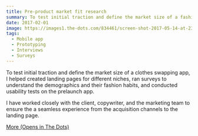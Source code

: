 ```yaml
---
title: Pre-product market fit research
summary: To test initial traction and define the market size of a fashion marketplace app, I helped created landing pages for different niches, ran surveys to understand the demographics and their fashion habits, and conducted usability tests on the prelaunch app.
date: 2017-02-01
image: https://images1.the-dots.com/834461/screen-shot-2017-05-14-at-23-44-31.png?p=projectImageFullJpg
tags:
  - Mobile app
  - Prototyping
  - Interviews
  - Surveys
---
```


To test initial traction and define the market size of a clothes swapping app, I helped created landing pages for different niches, ran surveys to understand the demographics and their fashion habits, and conducted usability tests on the prelaunch app. 

I have worked closely with the client, copywriter, and the marketing team to ensure the a seamless experience from the acquisition channels to the landing page. 

[More (Opens in The Dots)](https://the-dots.com/projects/clothes-swap-marketplace-app-164373)
